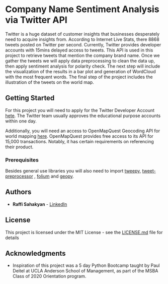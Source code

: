 # Company Name Sentiment Analysis via Twitter API

Twitter is a huge dataset of customer insights that businesses desperately need to acquire insights from. According to Internet Live Stats, there 8868 tweets posted on Twitter per second. Currently, Twitter provides developer accounts with 15mins delayed access to tweets. This API is used in this project to retrieve tweets that mention the company brand name. Once we gather the tweets we will apply data preprocessing to clean the data up, then apply sentiment analysis for polarity check. The next step will include the visualization of the results in a bar plot and generation of WordCloud with the most frequent words. The final step of the project includes the illustration of the tweets on the world map.  
## Getting Started

For this project you will need to apply for the Twitter Developer Account [hete](https://developer.twitter.com/en/apply-for-access.html). The Twitter team usually approves the educational purpose accounts within one day.

Additionally, you will need an access to OpenMapQuest Geocoding API for world mapping [here](https://developer.mapquest.com). OpenMapQuest provides free access to its API for 15,000 transactions. Notably, it has certain requirements on referencing their product.  

### Prerequisites

Besides general use libraries you will also need to import [tweepy](https://www.tweepy.org), [tweet-preprocessor](https://pypi.org/project/tweet-preprocessor/) , [folium](https://github.com/python-visualization/folium) and [geopy](https://github.com/geopy/geopy).  

## Authors

* **Raffi Sahakyan** - [LinkedIn](https://linkedin.com/in/raffi-sahakyan)

## License

This project is licensed under the MIT License - see the [LICENSE.md](LICENSE.md) file for details

## Acknowledgments

* Inspiration of this project was a 5 day Python Bootcamp taught by Paul Deitel at UCLA Anderson School of Management, as part of the MSBA Class of 2020 Orientation program. 
